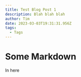 ```yaml
---
title: Test Blog Post 1
description: Blah blah blah
author: Tim
date: 2023-03-03T19:31:31.956Z
tags:
  - Tags
---
```

# Some Markdown

In here